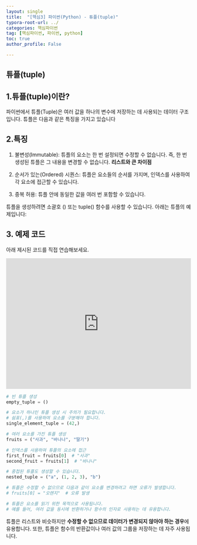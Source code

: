 ```yaml
---
layout: single
title:  "[핵심3] 파이썬(Python) - 튜플(tuple)"
typora-root-url: ../
categories: 핵심파이썬
tag: [핵심파이썬, 파이썬, python]
toc: true
author_profile: False

---
```


## 튜플(tuple)

## 1.튜플(tuple)이란?
파이썬에서 튜플(Tuple)은 여러 값을 하나의 변수에 저장하는 데 사용되는 데이터 구조입니다. 튜플은 다음과 같은 특징을 가지고 있습니다

## 2.특징

1. 불변성(Immutable): 튜플의 요소는 한 번 설정되면 수정할 수 없습니다. 즉, 한 번 생성된 튜플은 그 내용을 변경할 수 없습니다. **리스트와 큰 차이점**  

2. 순서가 있는(Ordered) 시퀀스: 튜플은 요소들의 순서를 가지며, 인덱스를 사용하여 각 요소에 접근할 수 있습니다.

3. 중복 허용: 튜플 안에 동일한 값을 여러 번 포함할 수 있습니다.

튜플을 생성하려면 소괄호 () 또는 tuple() 함수를 사용할 수 있습니다. 아래는 튜플의 예제입니다:

## 3. 예제 코드

아래 제시된 코드를 직접 연습해보세요. 

<iframe src="https://trinket.io/embed/python/3d8d7ce66b" width="100%" height="356" frameborder="0" marginwidth="0" marginheight="0" allowfullscreen></iframe>

```python
# 빈 튜플 생성
empty_tuple = ()

# 요소가 하나인 튜플 생성 시 주의가 필요합니다.
# 쉼표(,)를 사용하여 요소를 구분해야 합니다.
single_element_tuple = (42,)

# 여러 요소를 가진 튜플 생성
fruits = ("사과", "바나나", "딸기")

# 인덱스를 사용하여 튜플의 요소에 접근
first_fruit = fruits[0]  # "사과"
second_fruit = fruits[1]  # "바나나"

# 중첩된 튜플도 생성할 수 있습니다.
nested_tuple = ("a", (1, 2, 3), "b")

# 튜플은 수정할 수 없으므로 다음과 같이 요소를 변경하려고 하면 오류가 발생합니다.
# fruits[0] = "오렌지"  # 오류 발생

# 튜플은 요소를 읽기 위한 목적으로 사용됩니다.
# 예를 들어, 여러 값을 동시에 반환하거나 함수의 인자로 사용하는 데 유용합니다.
```

튜플은 리스트와 비슷하지만 **수정할 수 없으므로 데이터가 변경되지 않아야 하는 경우**에 유용합니다. 또한, 튜플은 함수의 반환값이나 여러 값의 그룹을 저장하는 데 자주 사용됩니다.
